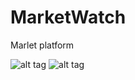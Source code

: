 MarketWatch
===========

Marlet platform

![alt tag](http://image-store.slidesharecdn.com/86ccaf20-0a10-11e4-bb39-12313b024af0-large.png)
![alt tag](http://image-store.slidesharecdn.com/58b3201a-0a10-11e4-8d38-12313d318c38-large.png)
